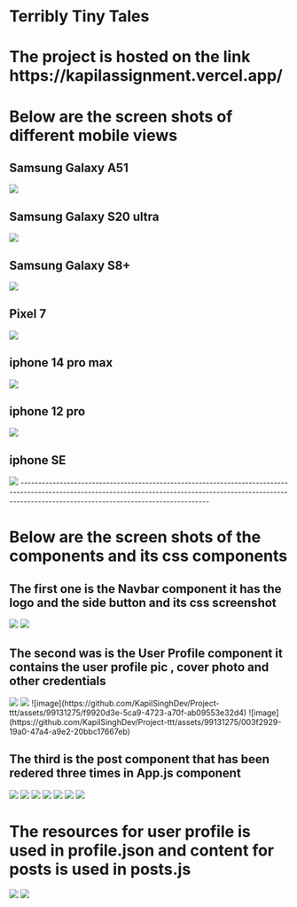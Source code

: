 # Terribly Tiny Tales
<h1>The project is hosted on the link https://kapilassignment.vercel.app/ </h1>
<h1>Below are the screen shots of different mobile views</h1>
<h2>Samsung Galaxy A51</h2>
<img src="https://github.com/KapilSinghDev/Project-ttt/assets/99131275/593040b3-3ef5-4905-9286-4864faa27344"/>
<!-- ![image](https://github.com/KapilSinghDev/Project-ttt/assets/99131275/593040b3-3ef5-4905-9286-4864faa27344) -->
<h2>Samsung Galaxy S20 ultra</h2>
<img src="https://github.com/KapilSinghDev/Project-ttt/assets/99131275/2df9d3e1-722c-40f8-a99c-420d76d01db8"/>
<!-- ![image](https://github.com/KapilSinghDev/Project-ttt/assets/99131275/2df9d3e1-722c-40f8-a99c-420d76d01db8) -->
<h2>Samsung Galaxy S8+</h2>
<img src="https://github.com/KapilSinghDev/Project-ttt/assets/99131275/5495a54c-158e-482d-bb20-3893ae226326"/>
<!-- ![image](https://github.com/KapilSinghDev/Project-ttt/assets/99131275/5495a54c-158e-482d-bb20-3893ae226326) -->
<h2>Pixel 7</h2>
<img src="https://github.com/KapilSinghDev/Project-ttt/assets/99131275/fd9552b3-af9b-42bd-8cb1-a5f8cb1f947d"/>
<!-- ![image](https://github.com/KapilSinghDev/Project-ttt/assets/99131275/fd9552b3-af9b-42bd-8cb1-a5f8cb1f947d) -->
<h2>iphone 14 pro max</h2>
<img src="https://github.com/KapilSinghDev/Project-ttt/assets/99131275/11441d24-a558-4449-b76d-15eddb3da01f"/>
<!-- ![image](https://github.com/KapilSinghDev/Project-ttt/assets/99131275/11441d24-a558-4449-b76d-15eddb3da01f) -->
<h2>iphone 12 pro</h2>
<img src="https://github.com/KapilSinghDev/Project-ttt/assets/99131275/351c779c-58af-4890-ae74-2958f065700f"/>
<!-- ![image](https://github.com/KapilSinghDev/Project-ttt/assets/99131275/351c779c-58af-4890-ae74-2958f065700f) -->
<h2>iphone SE</h2>
<img src="https://github.com/KapilSinghDev/Project-ttt/assets/99131275/0835f26d-40ee-4a50-8de0-0ffc082e1069"/>
<!-- ![image](https://github.com/KapilSinghDev/Project-ttt/assets/99131275/0835f26d-40ee-4a50-8de0-0ffc082e1069) -->
-----------------------------------------------------------------------------------------------------------------------------------------------------------------------------------------------------------------
<h1>Below are the screen shots of the components and its css components</h1>
<h2>The first one is the Navbar component it has the logo and the side button and its css screenshot</h2>
<img src="https://github.com/KapilSinghDev/Project-ttt/assets/99131275/bb583100-c754-4e38-aec8-b772eee3229a"/>
<img src="https://github.com/KapilSinghDev/Project-ttt/assets/99131275/6350d7de-c685-41b8-889f-f63d0566c672"/>
<h2>The second was is the User Profile component it contains the user profile pic , cover photo and other credentials</h2>
<img src="https://github.com/KapilSinghDev/Project-ttt/assets/99131275/f9920d3e-5ca9-4723-a70f-ab09553e32d4"/>
<img src="https://github.com/KapilSinghDev/Project-ttt/assets/99131275/003f2929-19a0-47a4-a9e2-20bbc17667eb"/>
![image](https://github.com/KapilSinghDev/Project-ttt/assets/99131275/f9920d3e-5ca9-4723-a70f-ab09553e32d4)
![image](https://github.com/KapilSinghDev/Project-ttt/assets/99131275/003f2929-19a0-47a4-a9e2-20bbc17667eb)
<h2>The third is the post component that has been redered three times in App.js component</h2>
<img src="https://github.com/KapilSinghDev/Project-ttt/assets/99131275/3490eabc-c796-490b-bb29-5238bad767dc"/>
<img src="https://github.com/KapilSinghDev/Project-ttt/assets/99131275/08204e48-dd72-4488-b3b2-02e8ffa252a8"/>
<img src="https://github.com/KapilSinghDev/Project-ttt/assets/99131275/4b36e112-c22f-4f53-9850-96a194123a6f"/>
<img src="https://github.com/KapilSinghDev/Project-ttt/assets/99131275/53abf058-8d89-4caf-856d-ecc67241f8a9"/>
<img src="https://github.com/KapilSinghDev/Project-ttt/assets/99131275/4ba50d19-d483-4a7e-93db-ac340f61484c"/>
<img src="https://github.com/KapilSinghDev/Project-ttt/assets/99131275/41fb71de-a368-486a-992e-3eee90482d33"/>
<img src="https://github.com/KapilSinghDev/Project-ttt/assets/99131275/07b09463-190a-4c19-9867-33068eb07f7e"/>
<h1>The resources for user profile is used in profile.json and content for posts is used in posts.js</h1>
<img src="https://github.com/KapilSinghDev/Project-ttt/assets/99131275/f5bb9e22-a039-41b1-9412-85344b18ba34"/>
<img src="https://github.com/KapilSinghDev/Project-ttt/assets/99131275/3c4e67d7-32c4-4317-aed3-2bc3f3e6ecb5"/>










